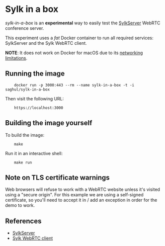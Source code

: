 
# Sylk in a box

*sylk-in-a-box* is an **experimental** way to easily test the [SylkServer](http://sylkserver.com) WebRTC
conference server.

This experiment uses a *fat* Docker container to run all required services: SylkServer and the Sylk WebRTC client.

**NOTE**: It does not work on Docker for macOS due to its [networking limitations](https://docs.docker.com/docker-for-mac/networking/).

## Running the image

```
    docker run -p 3000:443 --rm --name sylk-in-a-box -t -i saghul/sylk-in-a-box
```

Then visit the following URL:

```
    https://localhost:3000
```

## Building the image yourself

To build the image:

```
    make
```

Run it in an interactive shell:

```
    make run
```

## Note on TLS certificate warnings

Web browsers will refuse to work with a WebRTC website unless it's visited using a "secure origin".  For
this example we are using a self-signed certificate, so you'll need to accept it in / add an exception
in order for the demo to work.

## References

* [SylkServer](https://github.com/AGProjects/sylkserver)
* [Sylk WebRTC client](https://github.com/AGProjects/sylk-webrtc)


